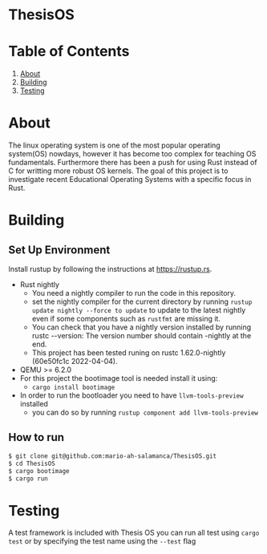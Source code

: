 # ThesisOS #

# Table of Contents
1. [About](#About)
2. [Building](#Building)
4. [Testing](#Testing)

# About 
The linux operating system is one of the most popular operating system(OS) nowdays, however it has become too complex for teaching OS fundamentals. Furthermore there has been a push for using Rust instead of C for writting more robust OS kernels. 
The goal of this project is to investigate recent Educational Operating Systems with a specific focus in Rust.
# Building
## Set Up Environment
Install rustup by following the instructions at https://rustup.rs.

* Rust nightly
  * You need a nightly compiler to run the code in this repository.
  * set the nightly compiler for the current directory by running ``rustup update nightly --force to update`` to update to the latest nightly even if some components such as ``rustfmt`` are missing it.
  * You can check that you have a nightly version installed by running rustc --version: The version number should contain -nightly at the end.
  * This project has been tested runing on rustc 1.62.0-nightly (60e50fc1c 2022-04-04).
* QEMU >= 6.2.0
* For this project the bootimage tool is needed install it using:
  * ``cargo install bootimage``
* In order to run the bootloader you need to have ``llvm-tools-preview`` installed
  * you can do so by running ``rustup component add llvm-tools-preview``  


## How to run

```bash
$ git clone git@github.com:mario-ah-salamanca/ThesisOS.git
$ cd ThesisOS
$ cargo bootimage
$ cargo run
```

# Testing

A test framework is included with Thesis OS you can run all test using ``cargo test``
or by specifying the test name using the  ``--test`` flag


